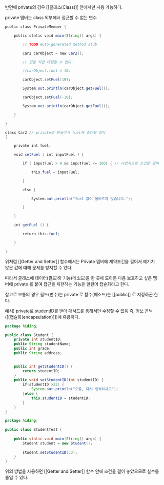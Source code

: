 
반면에 private의 경우 [[클래스(Class)]] 안에서만 사용 가능하다.

private 멤버는 class 외부에서 접근할 수 없는 변수

```java
public class PrivateMember {

    public static void main(String[] args) {

        // TODO Auto-generated method stub

        Car2 carObject = new Car2();

        // 값을 직접 대입할 수 없다.

        //carObject.fuel = 10;

        carObject.setFuel(10);

        System.out.println(carObject.getFuel());

        carObject.setFuel(-10);

        System.out.println(carObject.getFuel());

    }

}

class Car2 // private로 만들어서 fuel에 조건을 걸어
{

    private int fuel;

    void setFuel ( int inputFuel ) {

        if ( inputFuel > 0 && inputFuel <= 100) { // 이런식으로 조건을 걸어 실수를 방지

            this.fuel = inputFuel;

        }

        else {

            System.out.println("fuel 값이 올바르지 않습니다.");

        }

    }

    int getFuel () {

        return this.fuel;

    }

}
```

위처럼 [[Getter and Setter]] 함수에서는 Private 멤버에 제약조건을 걸어서 예기치 않은 값에 대해 문제를 방지할 수 있다.


따라서 클래스에 데이터(필드)와 기능(메소드)을 한 곳에 모아둔 다음 보호하고 싶은 멤버에 private 를 붙여 접근을 제한하는 기능을 일컬어 캡슐화라고 한다.

참고로 보통의 경우 필드(변수)는 private 로 함수(메소드)는 [[public]] 로 지정하곤 한다.

예시) private로 studentID를 받아 매서드를 통해서만 수정할 수 있음 
즉, 정보 은닉([[캡슐화(encapsulation)]])에 유용하다.

```java
package hiding;

public class Student { 
	private int studentID;
	public String studentName;
	public int grade;
	public String address;

	
	public int getStudentID() {
		return studentID;
	}
	public void setStudentID(int studentID) {
		if(studentID >32) {
			System.out.println("오류, 다시 입력하시오");
		}else {
			this.studentID = studentID;
		}
	}
}

package hiding;
 
public class StudentTest {
 
	public static void main(String[] args) {
		Student student = new Student();
		
		student.setStudentID(33);
	}
}

```

위의 방법을 사용하면  [[Getter and Setter]] 함수 안에 조건을 걸어 놓았으므로 실수를 줄일 수 있다.